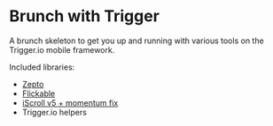 Brunch with Trigger
============

A brunch skeleton to get you up and running with various tools on the Trigger.io mobile framework.

Included libraries:

* [Zepto](http://zeptojs.com/)
* [Flickable](https://github.com/tomlongo/Flickable.js)
* [iScroll v5 + momentum fix](https://github.com/abronte/iscroll)
* Trigger.io helpers